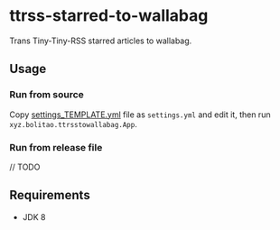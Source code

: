 # ttrss-starred-to-wallabag

Trans Tiny-Tiny-RSS starred articles to wallabag.

## Usage

### Run from source

Copy [settings_TEMPLATE.yml](settings_TEMPLATE.yml) file as `settings.yml` and edit it, then run `xyz.bolitao.ttrsstowallabag.App`.

### Run from release file

// TODO

## Requirements

- JDK 8
